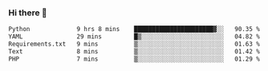 ### Hi there 👋

<!--START_SECTION:waka-->

```txt
Python             9 hrs 8 mins    ██████████████████████▓░░   90.35 %
YAML               29 mins         █▒░░░░░░░░░░░░░░░░░░░░░░░   04.82 %
Requirements.txt   9 mins          ▒░░░░░░░░░░░░░░░░░░░░░░░░   01.63 %
Text               8 mins          ▒░░░░░░░░░░░░░░░░░░░░░░░░   01.42 %
PHP                7 mins          ▒░░░░░░░░░░░░░░░░░░░░░░░░   01.29 %
```

<!--END_SECTION:waka-->

<!--
**Jonas-VanHaeken/Jonas-VanHaeken** is a ✨ _special_ ✨ repository because its `README.md` (this file) appears on your GitHub profile.

Here are some ideas to get you started:

- 🔭 I’m currently working on ...
- 🌱 I’m currently learning ...
- 👯 I’m looking to collaborate on ...
- 🤔 I’m looking for help with ...
- 💬 Ask me about ...
- 📫 How to reach me: ...
- 😄 Pronouns: ...
- ⚡ Fun fact: ...
-->
